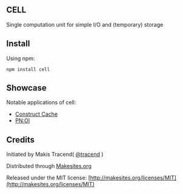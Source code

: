 
## CELL

Single computation unit for simple I/O and (temporary) storage


## Install

Using npm: 

```
npm install cell
```


## Showcase 

Notable applications of cell:

* [Construct Cache](http://github.com/constructjs/cache)
* [PN:OI](http://pnoi.net)


## Credits

Initiated by Makis Tracend( [@tracend](http://github.com/tracend) ) 

Distributed through [Makesites.org](http://makesites.org)

Released under the MIT license: 
[http://makesites.org/licenses/MIT](http://makesites.org/licenses/MIT)
